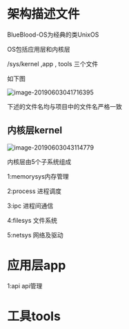 # 架构描述文件



BlueBlood-OS为经典的类UnixOS

OS包括应用层和内核层

/sys/kernel ,app , tools   三个文件

如下图

![image-20190603041716395](https://github.com/shaojintian/BlueBlood-OS/tree/master/imgs/typora-user-images/image-20190603041716395.png)

下述的文件名均与项目中的文件名严格一致

## 内核层kernel

![image-20190603043114779](https://github.com/shaojintian/BlueBlood-OS/tree/master/imgs/typora-user-images/image-20190603043114779.png)

内核层由5个子系统组成

1:memorysys内存管理

2:process 进程调度

3:ipc  进程间通信

4:filesys 文件系统

5:netsys 网络及驱动



# 应用层app

1:api api管理







# 工具tools



